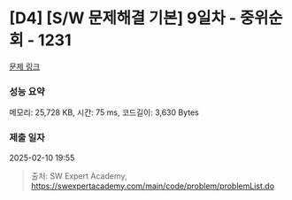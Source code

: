 # [D4] [S/W 문제해결 기본] 9일차 - 중위순회 - 1231 

[문제 링크](https://swexpertacademy.com/main/code/problem/problemDetail.do?contestProbId=AV140YnqAIECFAYD) 

### 성능 요약

메모리: 25,728 KB, 시간: 75 ms, 코드길이: 3,630 Bytes

### 제출 일자

2025-02-10 19:55



> 출처: SW Expert Academy, https://swexpertacademy.com/main/code/problem/problemList.do